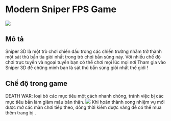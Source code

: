 # Modern Sniper FPS Game
![](https://user-images.githubusercontent.com/100570361/209440806-60bc7dfe-131c-4c15-a212-86cc24de8ed3.png)
## Mô tả
Sniper 3D là một trò chơi chiến đấu trong các chiến trường nhằm trở thành một sát thủ bắn tỉa giỏi nhất trong trò chơi bắn súng này. Với nhiều chế độ chơi trực tuyến và ngoại tuyến bạn có thể chơi mọi lúc mọi nơi
Tham gia vào Sniper 3D để chứng minh bạn là sát thủ bắn súng giỏi nhất thế giới !
## Chế độ trong game
DEATH WAR: loại bỏ các mục tiêu một cách nhanh chóng, tránh việc bị các mục tiêu bắn làm giảm máu bản thân.
![](https://user-images.githubusercontent.com/100570361/209461732-8233e4d6-414f-492f-8b51-496c77e9cee6.jpg)
Khi hoàn thành xong nhiệm vụ mới được mở các màn chơi tiếp theo, đồng thời kiếm được vàng để có thể mua thêm trang bị .

